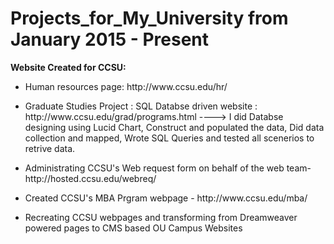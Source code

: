 # Projects_for_My_University from January 2015 - Present 

<b>Website Created for CCSU:</b>
<ul><li><p>Human resources page: http://www.ccsu.edu/hr/</p></li>
<li><p>Graduate Studies Project : SQL Databse driven website : http://www.ccsu.edu/grad/programs.html ----> I did Databse designing using Lucid Chart, Construct and populated the data, Did data collection and mapped, Wrote SQL Queries and tested all scenerios to retrive data.</p></li>
<li><p>Administrating CCSU's Web request form on behalf of the web team- http://hosted.ccsu.edu/webreq/</p></li>
<li><p>Created CCSU's MBA Prgram webpage - http://www.ccsu.edu/mba/</p></li>
<li><p>Recreating CCSU webpages and transforming from Dreamweaver powered pages to CMS based OU Campus Websites</p></li>
